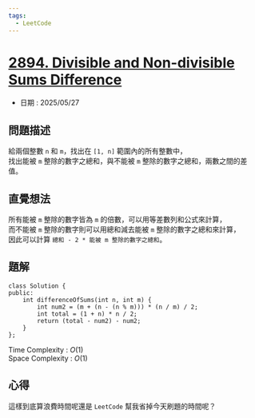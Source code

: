 ```yaml
---
tags:
  - LeetCode
---
```


# [2894. Divisible and Non-divisible Sums Difference](https://leetcode.com/problems/divisible-and-non-divisible-sums-difference/description/)  

+ 日期 : 2025/05/27  

## 問題描述  

給兩個整數 `n` 和 `m`，找出在 `[1, n]` 範圍內的所有整數中，  
找出能被 `m` 整除的數字之總和，與不能被 `m` 整除的數字之總和，兩數之間的差值。  

## 直覺想法  

所有能被 `m` 整除的數字皆為 `m` 的倍數，可以用等差數列和公式來計算，  
而不能被 `m` 整除的數字則可以用總和減去能被 `m` 整除的數字之總和來計算，  
因此可以計算 `總和 - 2 * 能被 m 整除的數字之總和`。  

## 題解  

```cpp=
class Solution {
public:
    int differenceOfSums(int n, int m) {
        int num2 = (m + (n - (n % m))) * (n / m) / 2;
        int total = (1 + n) * n / 2;
        return (total - num2) - num2;
    }
};
```

Time Complexity : $O(1)$  
Space Complexity : $O(1)$  

## 心得  

這樣到底算浪費時間呢還是 `LeetCode` 幫我省掉今天刷題的時間呢？  
